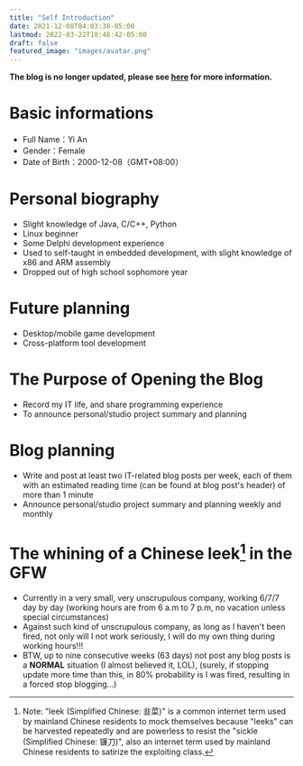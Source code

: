 ```yaml
---
title: "Self Introduction"
date: 2021-12-08T04:03:38-05:00
lastmod: 2022-03-22T10:48:42-05:00
draft: false
featured_image: "images/avatar.png"
---
```


**The blog is no longer updated, please see [here](https://anyicomplex.github.io/en/posts/farewell-forever/) for more information.**

# Basic informations

* Full Name：Yi An
* Gender：Female
* Date of Birth：2000-12-08（GMT+08:00）

# Personal biography

* Slight knowledge of Java, C/C++, Python
* Linux beginner
* Some Delphi development experience
* Used to self-taught in embedded development, with slight knowledge of x86 and ARM assembly
* Dropped out of high school sophomore year

# Future planning

* Desktop/mobile game development
* Cross-platform tool development

# The Purpose of Opening the Blog

* Record my IT life, and share programming experience
* To announce personal/studio project summary and planning

# Blog planning

* Write and post at least two IT-related blog posts per week, each of them with an estimated reading time (can be found at blog post's header) of more than 1 minute
* Announce personal/studio project summary and planning weekly and monthly

# The whining of a Chinese leek[^bignote] in the GFW

* Currently in a very small, very unscrupulous company, working 6/7/7 day by day (working hours are from 6 a.m to 7 p.m, no vacation unless special circumstances)
* Against such kind of unscrupulous company, as long as I haven't been fired, not only will I not work seriously, I will do my own thing during working hours!!!
* BTW, up to nine consecutive weeks (63 days) not post any blog posts is a **NORMAL** situation (I almost believed it, LOL), (surely, if stopping update more time than this, in 80% probability is I was fired, resulting in a forced stop blogging...)

[^bignote]:Note: "leek (Simplified Chinese: 韭菜)" is a common internet term used by mainland Chinese residents to mock themselves because "leeks" can be harvested repeatedly and are powerless to resist the "sickle (Simplified Chinese: 镰刀)", also an internet term used by mainland Chinese residents to satirize the exploiting class.